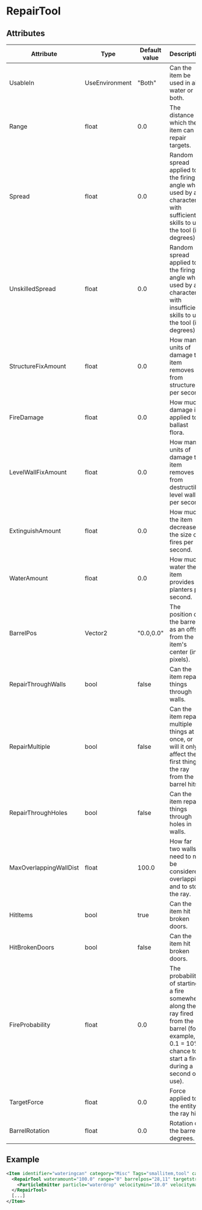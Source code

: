 # RepairTool


## Attributes

| Attribute|Type|Default value|Description |
| ---|---|---|--- |
| UsableIn|UseEnvironment|"Both"|Can the item be used in air, water or both. |
| Range|float|0.0|The distance at which the item can repair targets. |
| Spread|float|0.0|Random spread applied to the firing angle when used by a character with sufficient skills to use the tool (in degrees). |
| UnskilledSpread|float|0.0|Random spread applied to the firing angle when used by a character with insufficient skills to use the tool (in degrees). |
| StructureFixAmount|float|0.0|How many units of damage the item removes from structures per second. |
| FireDamage|float|0.0|How much damage is applied to ballast flora. |
| LevelWallFixAmount|float|0.0|How many units of damage the item removes from destructible level walls per second. |
| ExtinguishAmount|float|0.0|How much the item decreases the size of fires per second. |
| WaterAmount|float|0.0|How much water the item provides to planters per second. |
| BarrelPos|Vector2|"0.0,0.0"|The position of the barrel as an offset from the item's center (in pixels). |
| RepairThroughWalls|bool|false|Can the item repair things through walls. |
| RepairMultiple|bool|false|Can the item repair multiple things at once, or will it only affect the first thing the ray from the barrel hits. |
| RepairThroughHoles|bool|false|Can the item repair things through holes in walls. |
| MaxOverlappingWallDist|float|100.0|How far two walls need to not be considered overlapping and to stop the ray. |
| HitItems|bool|true|Can the item hit broken doors. |
| HitBrokenDoors|bool|false|Can the item hit broken doors. |
| FireProbability|float|0.0|The probability of starting a fire somewhere along the ray fired from the barrel (for example, 0.1 = 10% chance to start a fire during a second of use). |
| TargetForce|float|0.0|Force applied to the entity the ray hits. |
| BarrelRotation|float|0.0|Rotation of the barrel in degrees. |



## Example
```xml
<Item identifier="wateringcan" category="Misc" Tags="smallitem,tool" cargocontaineridentifier="metalcrate" Scale="0.5" impactsoundtag="impact_metal_light">
  <RepairTool wateramount="100.0" range="0" barrelpos="28,11" targetstructures="false" hititems="false">
    <ParticleEmitter particle="waterdrop" velocitymin="10.0" velocitymax="50.0" particlespersecond="50" />
  </RepairTool>
  [...]
</Item>
```


